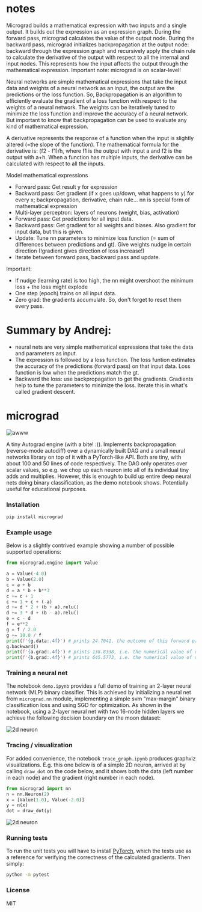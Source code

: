 # notes
Micrograd builds a mathematical expression with two inputs and a single output. It builds out the expression as an expression graph. During the forward pass, micrograd calculates the value of the output node. During the backward pass, micrograd initializes backpropagation at the output node: backward through the expression graph and recursively apply the chain rule to calculate the derivative of the output with respect to all the internal and input nodes. This represents how the input affects the output through the mathematical expression. Important note: micrograd is on scalar-level!

Neural networks are simple mathematical expressions that take the input data and weights of a neural network as an input, the output are the predictions or the loss function. So, Backpropagation is an algorithm to efficiently evaluate the gradient of a loss function with respect to the weights of a neural network. The weights can be iteratively tuned to minimize the loss function and improve the accuracy of a neural network. But important to know that backpropagation can be used to evaluate any kind of mathematical expression. 


A derivative represents the response of a function when the input is slightly altered (=the slope of the function). The mathematical formula for the derivative is: (f2 - f1)/h, where f1 is the output with input a and f2 is the output with a+h. When a function has multiple inputs, the derivative can be calculated with respect to all the inputs. 



Model mathematical expressions
- Forward pass: Get result y for expression
- Backward pass: Get gradient (if x goes up/down, what happens to y) for every x; backpropagation, derivative, chain rule...
nn is special form of mathematical expression
- Multi-layer perceptron: layers of neurons (weight, bias, activation)
- Forward pass: Get predictions for all input data.
- Backward pass: Get gradient for all weights and biases. Also gradient for input data, but this is given.
- Update: Tune nn parameters to minimize loss function (= sum of differences between predictions and gt). Give weights nudge in certain direction (!gradient gives direction of loss increase!)
- Iterate between forward pass, backward pass and update.

Important:
- If nudge (learning rate) is too high, the nn might overshoot the minimum loss + the loss might explode
- One step (epoch) trains on all input data.
- Zero grad: the gradients accumulate. So, don't forget to reset them every pass.

# Summary by Andrej:
- neural nets are very simple mathematical expressions that take the data and parameters as input.
- The expression is followed by a loss function. The loss funtion estimates the accuracy of the predictions (forward pass) on that input data. Loss function is low when the predictions match the gt.
- Backward the loss: use backpropagation to get the gradients. Gradients help to tune the parameters to minimize the loss. Iterate this in what's called gradient descent.

# micrograd

![awww](puppy.jpg)

A tiny Autograd engine (with a bite! :)). Implements backpropagation (reverse-mode autodiff) over a dynamically built DAG and a small neural networks library on top of it with a PyTorch-like API. Both are tiny, with about 100 and 50 lines of code respectively. The DAG only operates over scalar values, so e.g. we chop up each neuron into all of its individual tiny adds and multiplies. However, this is enough to build up entire deep neural nets doing binary classification, as the demo notebook shows. Potentially useful for educational purposes.

### Installation

```bash
pip install micrograd
```

### Example usage

Below is a slightly contrived example showing a number of possible supported operations:

```python
from micrograd.engine import Value

a = Value(-4.0)
b = Value(2.0)
c = a + b
d = a * b + b**3
c += c + 1
c += 1 + c + (-a)
d += d * 2 + (b + a).relu()
d += 3 * d + (b - a).relu()
e = c - d
f = e**2
g = f / 2.0
g += 10.0 / f
print(f'{g.data:.4f}') # prints 24.7041, the outcome of this forward pass
g.backward()
print(f'{a.grad:.4f}') # prints 138.8338, i.e. the numerical value of dg/da
print(f'{b.grad:.4f}') # prints 645.5773, i.e. the numerical value of dg/db
```

### Training a neural net

The notebook `demo.ipynb` provides a full demo of training an 2-layer neural network (MLP) binary classifier. This is achieved by initializing a neural net from `micrograd.nn` module, implementing a simple svm "max-margin" binary classification loss and using SGD for optimization. As shown in the notebook, using a 2-layer neural net with two 16-node hidden layers we achieve the following decision boundary on the moon dataset:

![2d neuron](moon_mlp.png)

### Tracing / visualization

For added convenience, the notebook `trace_graph.ipynb` produces graphviz visualizations. E.g. this one below is of a simple 2D neuron, arrived at by calling `draw_dot` on the code below, and it shows both the data (left number in each node) and the gradient (right number in each node).

```python
from micrograd import nn
n = nn.Neuron(2)
x = [Value(1.0), Value(-2.0)]
y = n(x)
dot = draw_dot(y)
```

![2d neuron](gout.svg)

### Running tests

To run the unit tests you will have to install [PyTorch](https://pytorch.org/), which the tests use as a reference for verifying the correctness of the calculated gradients. Then simply:

```bash
python -m pytest
```

### License

MIT
